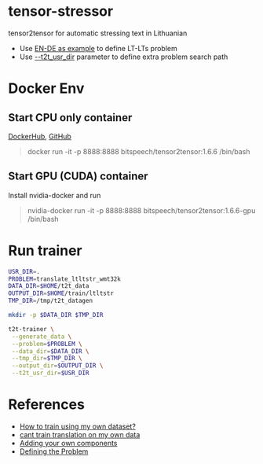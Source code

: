 # tensor-stressor
tensor2tensor for automatic stressing text in Lithuanian

- Use [EN-DE as example](https://github.com/tensorflow/tensor2tensor/blob/master/tensor2tensor/data_generators/translate_ende.py)  to define LT-LTs problem 
- Use [--t2t_usr_dir](https://github.com/tensorflow/tensor2tensor#adding-your-own-components) parameter to define extra problem search path

# Docker Env

## Start CPU only container
[DockerHub](https://hub.docker.com/r/bitspeech/tensor2tensor/), [GitHub](https://github.com/BitSpeech/docker)

> docker run -it -p 8888:8888 bitspeech/tensor2tensor:1.6.6 /bin/bash

## Start GPU (CUDA) container

Install nvidia-docker and run

> nvidia-docker run -it -p 8888:8888 bitspeech/tensor2tensor:1.6.6-gpu /bin/bash

# Run trainer

```bash
USR_DIR=.
PROBLEM=translate_ltltstr_wmt32k
DATA_DIR=$HOME/t2t_data
OUTPUT_DIR=$HOME/train/ltltstr
TMP_DIR=/tmp/t2t_datagen

mkdir -p $DATA_DIR $TMP_DIR

t2t-trainer \
 --generate_data \
 --problem=$PROBLEM \
 --data_dir=$DATA_DIR \
 --tmp_dir=$TMP_DIR \
 --output_dir=$OUTPUT_DIR \
 --t2t_usr_dir=$USR_DIR
```

# References
- [How to train using my own dataset?](https://github.com/tensorflow/tensor2tensor/issues/516)
- [cant train translation on my own data](https://github.com/tensorflow/tensor2tensor/issues/876)
- [Adding your own components](https://github.com/tensorflow/tensor2tensor#adding-your-own-components)
- [Defining the Problem](https://github.com/tensorflow/tensor2tensor/blob/master/docs/new_problem.md)
